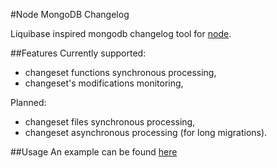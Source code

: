 #Node MongoDB Changelog

Liquibase inspired mongodb changelog tool for [node](http://nodejs.org/).

##Features
Currently supported:
- changeset functions synchronous processing,
- changeset's modifications monitoring,

Planned:
- changeset files synchronous processing,
- changeset asynchronous processing (for long migrations).

##Usage
An example can be found [here](https://github.com/malykhinvi/appetit/blob/master/initDB.js#L12)
